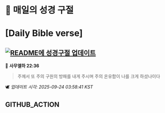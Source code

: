 # 🙏 매일의 성경 구절
# [Daily Bible verse]
## [![README에 성경구절 업데이트](https://github.com/DONGSUKA/first_test/actions/workflows/update-readme-bible.yml/badge.svg)](https://github.com/DONGSUKA/first_test/actions/workflows/update-readme-bible.yml)
<!-- START_BIBLE_VERSE -->
📖 **사무엘하 22:36**
> 주께서 또 주의 구원의 방패를 내게 주시며 주의 온유함이 나를 크게 하셨나이다

🕊️ _업데이트 시각: 2025-09-24 03:58:41 KST_
  <!-- END_BIBLE_VERSE -->
## GITHUB_ACTION
